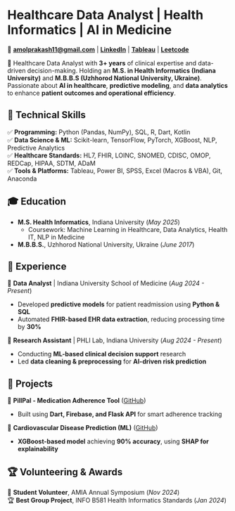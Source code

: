 # Healthcare Data Analyst | Health Informatics | AI in Medicine  

📩 **amolprakash11@gmail.com** | [**LinkedIn**](https://www.linkedin.com/in/dr-amol-prakash-mbbs-mshi-6120aa11b/) | [**Tableau**](https://public.tableau.com/app/profile/amol.prakash8604/vizzes) | [**Leetcode**](https://leetcode.com/u/user0929aV/)  

🚀 Healthcare Data Analyst with **3+ years** of clinical expertise and data-driven decision-making. Holding an **M.S. in Health Informatics (Indiana University)** and **M.B.B.S (Uzhhorod National University, Ukraine)**. Passionate about **AI in healthcare**, **predictive modeling**, and **data analytics** to enhance **patient outcomes and operational efficiency**.  

## 🔹 Technical Skills  
✅ **Programming:** Python (Pandas, NumPy), SQL, R, Dart, Kotlin  
✅ **Data Science & ML:** Scikit-learn, TensorFlow, PyTorch, XGBoost, NLP, Predictive Analytics  
✅ **Healthcare Standards:** HL7, FHIR, LOINC, SNOMED, CDISC, OMOP, REDCap, HIPAA, SDTM, ADaM  
✅ **Tools & Platforms:** Tableau, Power BI, SPSS, Excel (Macros & VBA), Git, Anaconda  

## 🎓 Education  
- **M.S. Health Informatics**, Indiana University (*May 2025*)  
  - Coursework: Machine Learning in Healthcare, Data Analytics, Health IT, NLP in Medicine  
- **M.B.B.S.**, Uzhhorod National University, Ukraine (*June 2017*)  

## 💼 Experience  
🔹 **Data Analyst** | Indiana University School of Medicine (*Aug 2024 - Present*)  
- Developed **predictive models** for patient readmission using **Python & SQL**  
- Automated **FHIR-based EHR data extraction**, reducing processing time by **30%**  

🔹 **Research Assistant** | PHLI Lab, Indiana University (*Aug 2024 - Present*)  
- Conducting **ML-based clinical decision support** research  
- Led **data cleaning & preprocessing** for **AI-driven risk prediction**  

## 🔬 Projects  
🔹 **PillPal - Medication Adherence Tool** ([GitHub](https://github.com/dramolprakash/PillPal-App))  
- Built using **Dart, Firebase, and Flask API** for smart adherence tracking  

🔹 **Cardiovascular Disease Prediction (ML)** ([GitHub](https://github.com/dramolprakash/Cardiovascular-disease-prediction-ML-project-by-Dr.-Amol-Prakash))  
- **XGBoost-based model** achieving **90% accuracy**, using **SHAP for explainability**  

## 🏆 Volunteering & Awards  
🎤 **Student Volunteer**, AMIA Annual Symposium (*Nov 2024*)  
🏆 **Best Group Project**, INFO B581 Health Informatics Standards (*Jan 2024*)  
